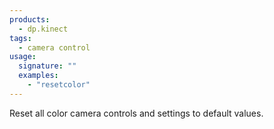 ```yaml
---
products:
  - dp.kinect
tags:
  - camera control
usage:
  signature: ""
  examples:
    - "resetcolor"
---
```


Reset all color camera controls and settings to default values.
